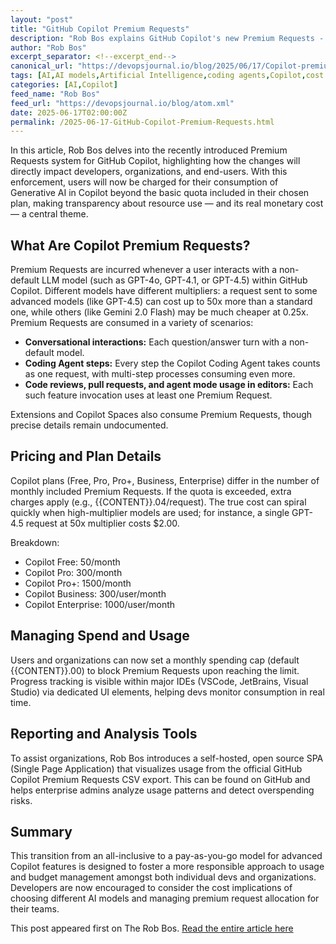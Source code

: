 ```yaml
---
layout: "post"
title: "GitHub Copilot Premium Requests"
description: "Rob Bos explains GitHub Copilot's new Premium Requests - usage costs, pricing, model multipliers, plan limits, and tools to monitor or avoid overspending."
author: "Rob Bos"
excerpt_separator: <!--excerpt_end-->
canonical_url: "https://devopsjournal.io/blog/2025/06/17/Copilot-premium-requests"
tags: [AI,AI models,Artificial Intelligence,coding agents,Copilot,cost management,GitHub Copilot,GitHub Copilot Pro,GPT-4,Premium Requests,pricing,usage limits]
categories: [AI,Copilot]
feed_name: "Rob Bos"
feed_url: "https://devopsjournal.io/blog/atom.xml"
date: 2025-06-17T02:00:00Z
permalink: /2025-06-17-GitHub-Copilot-Premium-Requests.html
---
```


In this article, Rob Bos delves into the recently introduced Premium Requests system for GitHub Copilot, highlighting how the changes will directly impact developers, organizations, and end-users. <!--excerpt_end--> With this enforcement, users will now be charged for their consumption of Generative AI in Copilot beyond the basic quota included in their chosen plan, making transparency about resource use — and its real monetary cost — a central theme.

## What Are Copilot Premium Requests?
Premium Requests are incurred whenever a user interacts with a non-default LLM model (such as GPT-4o, GPT-4.1, or GPT-4.5) within GitHub Copilot. Different models have different multipliers: a request sent to some advanced models (like GPT-4.5) can cost up to 50x more than a standard one, while others (like Gemini 2.0 Flash) may be much cheaper at 0.25x. Premium Requests are consumed in a variety of scenarios:

- **Conversational interactions:** Each question/answer turn with a non-default model.
- **Coding Agent steps:** Every step the Copilot Coding Agent takes counts as one request, with multi-step processes consuming even more.
- **Code reviews, pull requests, and agent mode usage in editors:** Each such feature invocation uses at least one Premium Request.

Extensions and Copilot Spaces also consume Premium Requests, though precise details remain undocumented.

## Pricing and Plan Details
Copilot plans (Free, Pro, Pro+, Business, Enterprise) differ in the number of monthly included Premium Requests. If the quota is exceeded, extra charges apply (e.g., {{CONTENT}}.04/request). The true cost can spiral quickly when high-multiplier models are used; for instance, a single GPT-4.5 request at 50x multiplier costs $2.00.

Breakdown:
- Copilot Free: 50/month
- Copilot Pro: 300/month
- Copilot Pro+: 1500/month
- Copilot Business: 300/user/month
- Copilot Enterprise: 1000/user/month

## Managing Spend and Usage
Users and organizations can now set a monthly spending cap (default {{CONTENT}}.00) to block Premium Requests upon reaching the limit. Progress tracking is visible within major IDEs (VSCode, JetBrains, Visual Studio) via dedicated UI elements, helping devs monitor consumption in real time.

## Reporting and Analysis Tools
To assist organizations, Rob Bos introduces a self-hosted, open source SPA (Single Page Application) that visualizes usage from the official GitHub Copilot Premium Requests CSV export. This can be found on GitHub and helps enterprise admins analyze usage patterns and detect overspending risks.

## Summary
This transition from an all-inclusive to a pay-as-you-go model for advanced Copilot features is designed to foster a more responsible approach to usage and budget management amongst both individual devs and organizations. Developers are now encouraged to consider the cost implications of choosing different AI models and managing premium request allocation for their teams.

This post appeared first on The Rob Bos. [Read the entire article here](https://devopsjournal.io/blog/2025/06/17/Copilot-premium-requests)
